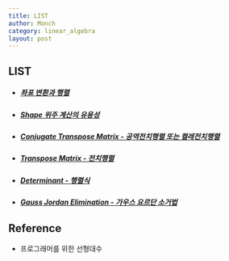 ```yaml
---
title: LIST
author: Monch
category: linear_algebra
layout: post
---
```


<h2>LIST</h2>

* ##### [좌표 변환과 행렬](https://songminkee.github.io//linear_algebra/2020/05/02/Transformation_and_Matrix.html)

* ##### [Shape 위주 계산의 유용성](https://songminkee.github.io//linear_algebra/2020/05/02/Importance_Of_Shape.html)

* ##### [Conjugate Transpose Matrix - 공역전치행렬 또는 켤레전치행렬](https://songminkee.github.io//linear_algebra/2020/05/02/Conjugate_Transpose_Matrix.html)

* ##### [Transpose Matrix - 전치행렬](https://songminkee.github.io//linear_algebra/2020/05/02/Transpose_Matrix.html)

* ##### [Determinant - 행렬식](https://songminkee.github.io//linear_algebra/2020/05/04/Determinant.html)

* ##### [Gauss Jordan Elimination - 가우스 요르단 소거법](https://songminkee.github.io//linear_algebra/2020/05/05/Gauss_Jordan.html)





## Reference

- 프로그래머를 위한 선형대수



